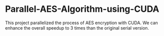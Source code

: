 # Parallel-AES-Algorithm-using-CUDA
This project parallelized the process of AES encryption with CUDA. We can enhance the overall speedup to 3 times than the original serial version.
